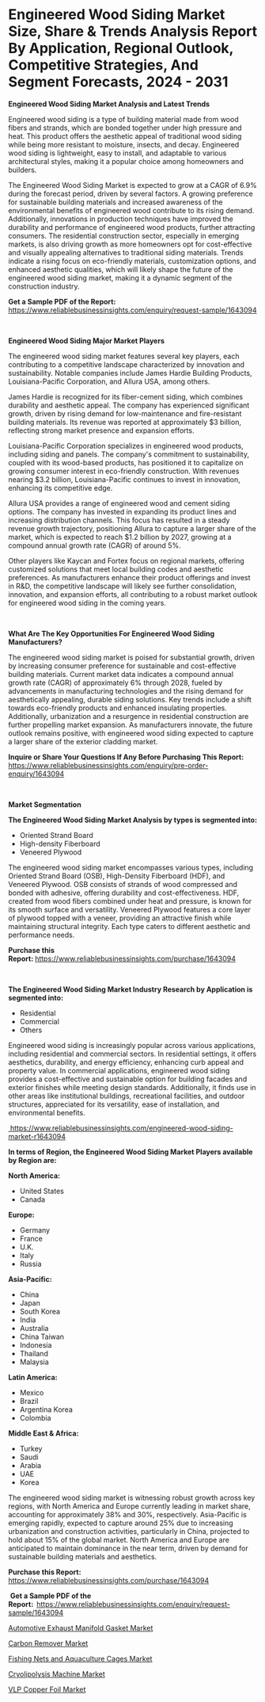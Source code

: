 <p><h1>Engineered Wood Siding Market Size, Share & Trends Analysis Report By Application, Regional Outlook, Competitive Strategies, And Segment Forecasts, 2024 - 2031</h1></p><p><strong>Engineered Wood Siding Market Analysis and Latest Trends</strong></p>
<p><p>Engineered wood siding is a type of building material made from wood fibers and strands, which are bonded together under high pressure and heat. This product offers the aesthetic appeal of traditional wood siding while being more resistant to moisture, insects, and decay. Engineered wood siding is lightweight, easy to install, and adaptable to various architectural styles, making it a popular choice among homeowners and builders.</p><p>The Engineered Wood Siding Market is expected to grow at a CAGR of 6.9% during the forecast period, driven by several factors. A growing preference for sustainable building materials and increased awareness of the environmental benefits of engineered wood contribute to its rising demand. Additionally, innovations in production techniques have improved the durability and performance of engineered wood products, further attracting consumers. The residential construction sector, especially in emerging markets, is also driving growth as more homeowners opt for cost-effective and visually appealing alternatives to traditional siding materials. Trends indicate a rising focus on eco-friendly materials, customization options, and enhanced aesthetic qualities, which will likely shape the future of the engineered wood siding market, making it a dynamic segment of the construction industry.</p></p>
<p><strong>Get a Sample PDF of the Report:&nbsp;</strong> <a href="https://www.reliablebusinessinsights.com/enquiry/request-sample/1643094?utm_campaign=75&utm_medium=2&utm_source=Github&utm_content=ia&utm_term=11112024&utm_id=engineered-wood-siding">https://www.reliablebusinessinsights.com/enquiry/request-sample/1643094</a></p>
<p>&nbsp;</p>
<p><strong>Engineered Wood Siding Major Market Players</strong></p>
<p><p>The engineered wood siding market features several key players, each contributing to a competitive landscape characterized by innovation and sustainability. Notable companies include James Hardie Building Products, Louisiana-Pacific Corporation, and Allura USA, among others.</p><p>James Hardie is recognized for its fiber-cement siding, which combines durability and aesthetic appeal. The company has experienced significant growth, driven by rising demand for low-maintenance and fire-resistant building materials. Its revenue was reported at approximately $3 billion, reflecting strong market presence and expansion efforts.</p><p>Louisiana-Pacific Corporation specializes in engineered wood products, including siding and panels. The company's commitment to sustainability, coupled with its wood-based products, has positioned it to capitalize on growing consumer interest in eco-friendly construction. With revenues nearing $3.2 billion, Louisiana-Pacific continues to invest in innovation, enhancing its competitive edge.</p><p>Allura USA provides a range of engineered wood and cement siding options. The company has invested in expanding its product lines and increasing distribution channels. This focus has resulted in a steady revenue growth trajectory, positioning Allura to capture a larger share of the market, which is expected to reach $1.2 billion by 2027, growing at a compound annual growth rate (CAGR) of around 5%.</p><p>Other players like Kaycan and Fortex focus on regional markets, offering customized solutions that meet local building codes and aesthetic preferences. As manufacturers enhance their product offerings and invest in R&D, the competitive landscape will likely see further consolidation, innovation, and expansion efforts, all contributing to a robust market outlook for engineered wood siding in the coming years.</p></p>
<p>&nbsp;</p>
<p><strong>What Are The Key Opportunities For Engineered Wood Siding Manufacturers?</strong></p>
<p><p>The engineered wood siding market is poised for substantial growth, driven by increasing consumer preference for sustainable and cost-effective building materials. Current market data indicates a compound annual growth rate (CAGR) of approximately 6% through 2028, fueled by advancements in manufacturing technologies and the rising demand for aesthetically appealing, durable siding solutions. Key trends include a shift towards eco-friendly products and enhanced insulating properties. Additionally, urbanization and a resurgence in residential construction are further propelling market expansion. As manufacturers innovate, the future outlook remains positive, with engineered wood siding expected to capture a larger share of the exterior cladding market.</p></p>
<p><strong>Inquire or Share Your Questions If Any Before Purchasing This Report:</strong> <a href="https://www.reliablebusinessinsights.com/enquiry/pre-order-enquiry/1643094?utm_campaign=75&utm_medium=2&utm_source=Github&utm_content=ia&utm_term=11112024&utm_id=engineered-wood-siding">https://www.reliablebusinessinsights.com/enquiry/pre-order-enquiry/1643094</a></p>
<p>&nbsp;</p>
<p><strong>Market Segmentation</strong></p>
<p><strong>The Engineered Wood Siding Market Analysis by types is segmented into:</strong></p>
<p><ul><li>Oriented Strand Board</li><li>High-density Fiberboard</li><li>Veneered Plywood</li></ul></p>
<p><p>The engineered wood siding market encompasses various types, including Oriented Strand Board (OSB), High-Density Fiberboard (HDF), and Veneered Plywood. OSB consists of strands of wood compressed and bonded with adhesive, offering durability and cost-effectiveness. HDF, created from wood fibers combined under heat and pressure, is known for its smooth surface and versatility. Veneered Plywood features a core layer of plywood topped with a veneer, providing an attractive finish while maintaining structural integrity. Each type caters to different aesthetic and performance needs.</p></p>
<p><strong>Purchase this Report:&nbsp;</strong><a href="https://www.reliablebusinessinsights.com/purchase/1643094?utm_campaign=75&utm_medium=2&utm_source=Github&utm_content=ia&utm_term=11112024&utm_id=engineered-wood-siding">https://www.reliablebusinessinsights.com/purchase/1643094</a></p>
<p>&nbsp;</p>
<p><strong>The Engineered Wood Siding Market Industry Research by Application is segmented into:</strong></p>
<p><ul><li>Residential</li><li>Commercial</li><li>Others</li></ul></p>
<p><p>Engineered wood siding is increasingly popular across various applications, including residential and commercial sectors. In residential settings, it offers aesthetics, durability, and energy efficiency, enhancing curb appeal and property value. In commercial applications, engineered wood siding provides a cost-effective and sustainable option for building facades and exterior finishes while meeting design standards. Additionally, it finds use in other areas like institutional buildings, recreational facilities, and outdoor structures, appreciated for its versatility, ease of installation, and environmental benefits.</p></p>
<p><a href="https://www.reliablebusinessinsights.com/engineered-wood-siding-market-r1643094?utm_campaign=75&utm_medium=2&utm_source=Github&utm_content=ia&utm_term=11112024&utm_id=engineered-wood-siding">&nbsp;https://www.reliablebusinessinsights.com/engineered-wood-siding-market-r1643094</a></p>
<p><strong>In terms of Region, the Engineered Wood Siding Market Players available by Region are:</strong></p>
<p>
    <p> <strong> North America: </strong>
        <ul>
            <li>United States</li>
            <li>Canada</li>
        </ul>
        </p> 
    <p> <strong> Europe: </strong>
        <ul>
            <li>Germany</li>
            <li>France</li>
            <li>U.K.</li>
            <li>Italy</li>
            <li>Russia</li>
        </ul>
        </p> 
    <p> <strong> Asia-Pacific: </strong>
        <ul>
            <li>China</li>
            <li>Japan</li>
            <li>South Korea</li>
            <li>India</li>
            <li>Australia</li>
            <li>China Taiwan</li>
            <li>Indonesia</li>
            <li>Thailand</li>
            <li>Malaysia</li>
        </ul>
        </p> 
    <p> <strong> Latin America: </strong>
        <ul>
            <li>Mexico</li>
            <li>Brazil</li>
            <li>Argentina Korea</li>
            <li>Colombia</li>
        </ul>
        </p> 
    <p> <strong> Middle East & Africa: </strong>
        <ul>
            <li>Turkey</li>
            <li>Saudi</li>
            <li>Arabia</li>
            <li>UAE</li>
            <li>Korea</li>
        </ul>
    </p>
    </p>
<p><p>The engineered wood siding market is witnessing robust growth across key regions, with North America and Europe currently leading in market share, accounting for approximately 38% and 30%, respectively. Asia-Pacific is emerging rapidly, expected to capture around 25% due to increasing urbanization and construction activities, particularly in China, projected to hold about 15% of the global market. North America and Europe are anticipated to maintain dominance in the near term, driven by demand for sustainable building materials and aesthetics.</p></p>
<p><strong>Purchase this Report: </strong><a href="https://www.reliablebusinessinsights.com/purchase/1643094?utm_campaign=75&utm_medium=2&utm_source=Github&utm_content=ia&utm_term=11112024&utm_id=engineered-wood-siding">https://www.reliablebusinessinsights.com/purchase/1643094</a></p>
<p>&nbsp;<strong>Get a Sample PDF of the Report:&nbsp;&nbsp;</strong><a href="https://www.reliablebusinessinsights.com/enquiry/request-sample/1643094?utm_campaign=75&utm_medium=2&utm_source=Github&utm_content=ia&utm_term=11112024&utm_id=engineered-wood-siding">https://www.reliablebusinessinsights.com/enquiry/request-sample/1643094</a></p>
<p><strong></strong></p>
<p><p><a href="https://www.linkedin.com/pulse/automotive-exhaust-manifold-gasket-ecosystem-mapping-innovation-a6cyf?utm_campaign=75&utm_medium=2&utm_source=Github&utm_content=ia&utm_term=11112024&utm_id=engineered-wood-siding">Automotive Exhaust Manifold Gasket Market</a></p><p><a href="https://github.com/shivermasallash/Market-Research-Report-List-1/blob/main/carbon-remover-market.md?utm_campaign=75&utm_medium=2&utm_source=Github&utm_content=ia&utm_term=11112024&utm_id=engineered-wood-siding">Carbon Remover Market</a></p><p><a href="https://www.linkedin.com/pulse/fishing-nets-aquaculture-cages-market-transformation-comparative-2gwve?utm_campaign=75&utm_medium=2&utm_source=Github&utm_content=ia&utm_term=11112024&utm_id=engineered-wood-siding">Fishing Nets and Aquaculture Cages Market</a></p><p><a href="https://issuu.com/reportprime-2/docs/cryolipolysis-machine-market-size-2_0a2eccd639fdab?utm_campaign=75&utm_medium=2&utm_source=Github&utm_content=ia&utm_term=11112024&utm_id=engineered-wood-siding">Cryolipolysis Machine Market</a></p><p><a href="https://github.com/taketakyriffecd/Market-Research-Report-List-1/blob/main/vlp-copper-foil-market.md?utm_campaign=75&utm_medium=2&utm_source=Github&utm_content=ia&utm_term=11112024&utm_id=engineered-wood-siding">VLP Copper Foil Market</a></p></p>